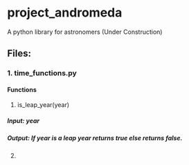 # project_andromeda
A python library for astronomers (Under Construction)

## Files:
### 1. time_functions.py
#### Functions
1. is_leap_year(year)
  ##### Input: year
  ##### Output: If year is a leap year returns true else returns false.

2. 
